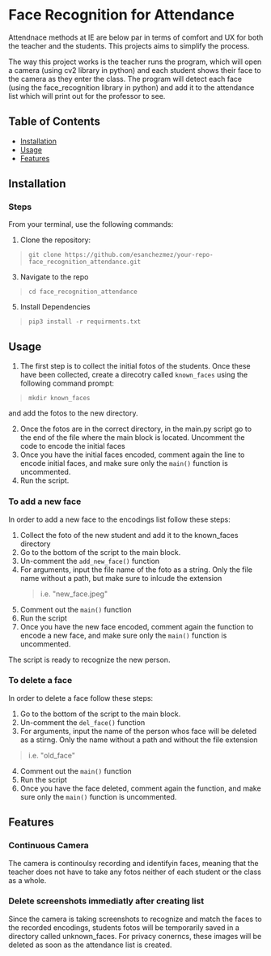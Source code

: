 # Face Recognition for Attendance

Attendnace methods at IE are below par in terms of comfort and UX for both the teacher and the students. This projects aims to simplify the process. 

The way this project works is the teacher runs the program, which will open a camera (using cv2 library in python) and each student shows their face to the camera as they enter the class. The program will detect each face (using the face_recognition library in python) and add it to the attendance list which will print out for the professor to see. 

## Table of Contents
- [Installation](#installation)
- [Usage](#usage)
- [Features](#features)

## Installation

### Steps

From your terminal, use the following commands:

1. Clone the repository:

> `git clone https://github.com/esanchezmez/your-repo-face_recognition_attendance.git`

3. Navigate to the repo
   
> `cd face_recognition_attendance`

5. Install Dependencies
   
> `pip3 install -r requirments.txt`

## Usage

1. The first step is to collect the initial fotos of the students. Once these have been collected, create a direcotry called `known_faces` using the following command prompt:
> `mkdir known_faces`

and add the fotos to the new directory.

2. Once the fotos are in the correct directory, in the main.py script go to the end of the file where the main block is located. Uncomment the code to encode the initial faces
3. Once you have the initial faces encoded, comment again the line to encode initial faces, and make sure only the `main()` function is uncommented.
4. Run the script.

### To add a new face

In order to add a new face to the encodings list follow these steps:

1. Collect the foto of the new student and add it to the known_faces directory
2. Go to the bottom of the script to the main block.
3. Un-comment the `add_new_face()` function
4. For arguments, input the file name of the foto as a string. Only the file name without a path, but make sure to inlcude the extension
   > i.e. "new_face.jpeg"
6. Comment out the `main()` function
7. Run the script
8. Once you have the new face encoded, comment again the function to encode a new face, and make sure only the `main()` function is uncommented.

The script is ready to recognize the new person. 


### To delete a face

In order to delete a face follow these steps:

1. Go to the bottom of the script to the main block.
2. Un-comment the `del_face()` function
3. For arguments, input the name of the person whos face will be deleted as a stirng. Only the name without a path and without the file extension
  > i.e. "old_face"
4. Comment out the `main()` function
5. Run the script
6. Once you have the face deleted, comment again the function, and make sure only the `main()` function is uncommented.


## Features

### Continuous Camera

The camera is continoulsy recording and identifyin faces, meaning that the teacher does not have to take any fotos neither of each student or the class as a whole. 

### Delete screenshots immediatly after creating list

Since the camera is taking screenshots to recognize and match the faces to the recorded encodings, students fotos will be temporarily saved in a directory called unknown_faces. For privacy conerncs, these images will be deleted as soon as the attendance list is created. 



